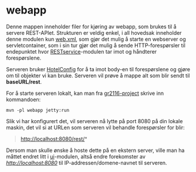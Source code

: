 # webapp

Denne mappen inneholder filer for kjøring av webapp, som brukes til å servere REST-APIet. Strukturen er veldig enkel, i all hovedsak inneholder denne modulen kun [web.xml](src/main/webapp/WEB-INF/web.xml), som gjør det mulig å starte en webserver og servletcontainer, som i sin tur gjør det mulig å sende HTTP-forespørsler til endepunktet hvor [RESTservice](../RESTservice)-modulen tar imot og håndterer forespørslene.

Serveren bruker [HotelConfig](../RESTservice/src/main/java/gr2116/RESTservice/restserver/HotelConfig.java) for å ta imot body-en til forespørslene og gjøre om til objekter vi kan bruke. Serveren vil prøve å mappe alt som blir sendt til **baseURL/rest**.

For å starte serveren lokalt, kan man fra [gr2116-project](/gr2116-project) skrive inn kommandoen:

```shell
mvn -pl webapp jetty:run
```

Slik vi har konfigurert det, vil serveren nå lytte på port 8080 på din lokale maskin, det vil si at URLen som serveren vil behandle forespørsler for blir:

> <http://localhost:8080/rest/>*

Dersom man skulle ønske å hoste dette på en ekstern server, ville man ha måttet endret litt i [ui](../ui)-modulen, altså endre forekomster av *<http://localhost:8080>* til IP-addressen/domene-navnet til serveren.
